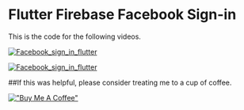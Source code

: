 # Flutter Firebase Facebook Sign-in

This is the code for the following videos.

[![Facebook_sign_in_flutter](http://img.youtube.com/vi/DCsG3W1dFkI/0.jpg)](http://www.youtube.com/watch?v=DCsG3W1dFkI "Facebook Flutter Authentication for Flutter")


[![Facebook_sign_in_flutter](http://img.youtube.com/vi/RiE-g455j9s/0.jpg)](http://www.youtube.com/watch?v=RiE-g455j9s "Facebook Flutter Authentication for Flutter")

##If this was helpful, please consider treating me to a cup of coffee.

[!["Buy Me A Coffee"](https://www.buymeacoffee.com/assets/img/custom_images/orange_img.png)](https://www.buymeacoffee.com/dknowledge)

